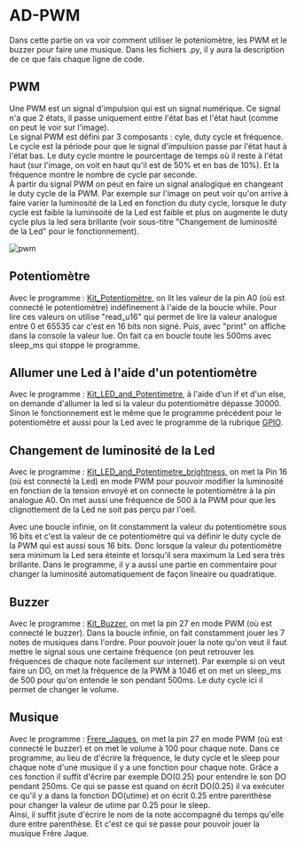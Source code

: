 # AD-PWM                                                                                                                                
Dans cette partie on va voir comment utiliser le poteniomètre, les PWM et le buzzer pour faire une musique. Dans les fichiers .py, il y aura la description de ce que fais chaque ligne de code.

## PWM                                                                     
Une PWM est un signal d'impulsion qui est un signal numérique. Ce signal n'a que 2 états, il passe uniquement entre l'état bas et l'état haut (comme on peut le voir sur l'image).                      
Le signal PWM est défini par 3 composants : cyle, duty cycle et fréquence. Le cycle est la période pour que le signal d'impulsion passe par l'état haut à l'état bas. Le duty cycle montre le pourcentage de temps où il reste à l'état haut (sur l'image, on voit en haut qu'il est de 50% et en bas de 10%). Et la fréquence montre le nombre de cycle par seconde.              
À partir du signal PWM on peut en faire un signal analogique en changeant le duty cycle de la PWM. Par exemple sur l'image on peut voir qu'on arrive à faire varier la luminosité de la Led en fonction du duty cycle, lorsque le duty cycle est faible la luminsoité de la Led est faible et plus on augmente le duty cycle plus la led sera brillante (voir sous-titre "Changement de luminosité de la Led" pour le fonctionnement).

![pwm](https://user-images.githubusercontent.com/124890653/224550594-1cd5d8bb-d064-4920-bc4b-c0aac1371a16.png)


## Potentiomètre
Avec le programme : [Kit_Potentiomètre](Kit_LED.py), on lit les valeur de la pin A0 (où est connecté le potentiomètre) indéfinement à l'aide de la boucle while. Pour lire ces valeurs on utilise "read_u16" qui permet de lire la valeur analogue entre 0 et 65535 car c'est en 16 bits non signé. Puis, avec "print" on affiche dans la console la valeur lue. On fait ca en boucle toute les 500ms avec sleep_ms qui stoppe le programme.

## Allumer une Led à l'aide d'un potentiomètre                                     
Avec le programme : [Kit_LED_and_Potentimetre](Kit_LED_and_Potentimetre.py), à l'aide d'un if et d'un else, on demande d'allumer la led si la valeur du potentiomètre dépasse 30000. Sinon le fonctionnement est le même que le programme précédent pour le potentiomètre et aussi pour la Led avec le programme de la rubrique [GPIO](https://github.com/HEPL-Starygin/smartcities/tree/main/GPIO).

## Changement de luminosité de la Led
Avec le programme : [Kit_LED_and_Potentimetre_brightness](Kit_LED_and_Potentimetre_brightness.py), on met la Pin 16 (où est connecté la Led) en mode PWM pour pouvoir modifier la luminosité en fonction de la tension envoyé et on connecte le potentiomètre à la pin analogue A0. On met aussi une fréquence de 500 à la PWM pour que les clignottement de la Led ne soit pas perçu par l'oeil.                                                                                                                                        

Avec une boucle infinie, on lit constamment la valeur du potentiomètre sous 16 bits et c'est la valeur de ce potentiomètre qui va définir le duty cycle de la PWM qui est aussi sous 16 bits. Donc lorsque la valeur du potentiomètre sera minimum la Led sera éteinte et lorsqu'il sera maximum la Led sera très brillante. Dans le programme, il y a aussi une partie en commentaire pour changer la luminosité automatiquement de façon lineaire ou quadratique.

## Buzzer                                                                        
Avec le programme : [Kit_Buzzer](Kit_Buzzer.py), on met la pin 27 en mode PWM (où est connecté le buzzer). Dans la boucle infinie, on fait constamment jouer les 7 notes de musiques dans l'ordre. Pour pouvoir jouer la note qu'on veut il faut mettre le signal sous une certaine fréquence (on peut retrouver les fréquences de chaque note facilement sur internet). Par exemple si on veut faire un DO, on met la fréquence de la PWM à 1046 et on met un sleep_ms de 500 pour qu'on entende le son pendant 500ms. Le duty cycle ici il permet de changer le volume.

## Musique  
Avec le programme : [Frere_Jaques](Frere_Jaques.py), on met la pin 27 en mode PWM (où est connecté le buzzer) et on met le volume à 100 pour chaque note. Dans ce programme, au lieu de d'écrire la fréquence, le duty cycle et le sleep pour chaque note d'une musique il y a une fonction pour chaque note. Grâce a ces fonction il suffit d'écrire par exemple DO(0.25) pour entendre le son DO pendant 250ms. Ce qui se passe est quand on écrit DO(0.25) il va exécuter ce qu'il y a dans la fonction DO(utime) et on écrit 0.25 entre parenthèse pour changer la valeur de utime par 0.25 pour le sleep.                                                             
Ainsi, il suffit jsute d'écrire le nom de la note accompagné du temps qu'elle dure entre parenthèse. Et c'est ce qui se passe pour pouvoir jouer la musique Frère Jaque.

